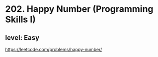# 202. Happy Number (Programming Skills I)
## level: Easy

https://leetcode.com/problems/happy-number/
